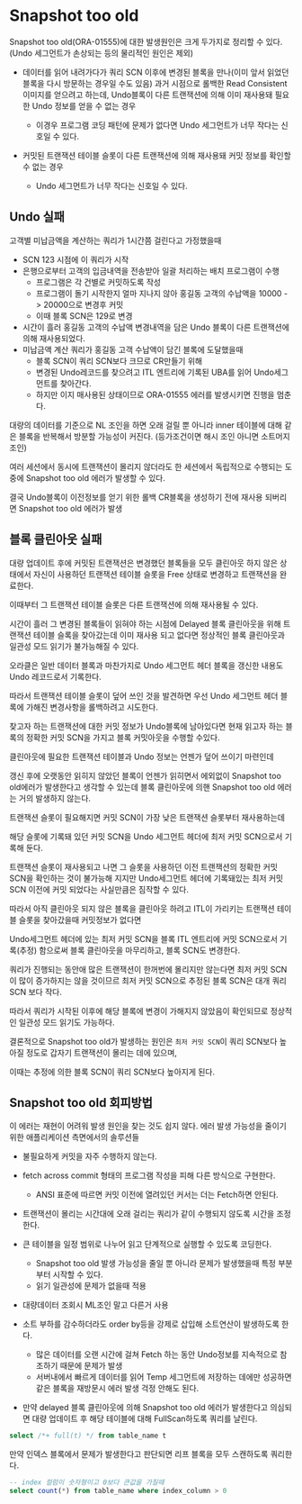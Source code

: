 # Snapshot too old

Snapshot too old(ORA-01555)에 대한 발생원인은 크게 두가지로 정리할 수 있다.(Undo 세그먼트가 손상되는 등의 물리적인 원인은 제외)

-   데이터를 읽어 내려가다가 쿼리 SCN 이후에 변경된 블록을 만나(이미 앞서 읽었던 블록을 다시 방문하는 경우일 수도 있음) 과거 시점으로 롤백한 Read Consistent 이미지를 얻으려고 하는데, Undo블록이 다른 트랜잭션에 의해 이미 재사용돼 필요한 Undo 정보를 얻을 수 없는 경우

    -   이경우 프로그램 코딩 패턴에 문제가 없다면 Undo 세그먼트가 너무 작다는 신호일 수 있다.

-   커밋된 트랜잭션 테이블 슬롯이 다른 트랜잭션에 의해 재사용돼 커밋 정보를 확인할 수 없는 경우
    -   Undo 세그먼트가 너무 작다는 신호일 수 있다.

## Undo 실패

고객별 미납금액을 계산하는 쿼리가 1시간쯤 걸린다고 가정했을때

-   SCN 123 시점에 이 쿼리가 시작
-   은행으로부터 고객의 입금내역을 전송받아 일괄 처리하는 배치 프로그램이 수행
    -   프로그램은 각 건별로 커밋하도록 작성
    -   프로그램이 돌기 시작한지 얼마 지나지 않아 홍길동 고객의 수납액을 10000 -> 20000으로 변경후 커밋
    -   이때 블록 SCN은 129로 변경
-   시간이 흘러 홍길동 고객의 수납액 변경내역을 담은 Undo 블록이 다른 트랜잭션에 의해 재사용되었다.
-   미납금액 계산 쿼리가 홍길동 고객 수납액이 담긴 블록에 도달했을때
    -   블록 SCN이 쿼리 SCN보다 크므로 CR만들기 위해
    -   변경된 Undo레코드를 찾으려고 ITL 엔트리에 기록된 UBA를 읽어 Undo세그먼트를 찾아간다.
    -   하지만 이지 매사용된 상태이므로 ORA-01555 에러를 발생시키면 진행을 멈춘다.

대량의 데이터를 기준으로 NL 조인을 하면 오래 걸릴 뿐 아니라 inner 테이블에 대해 같은 블록을 반복해서 방분할 가능성이 커진다. (등가조건이면 해시 조인 아니면 소트머지조인)

여러 세션에서 동시에 트랜잭션이 몰리지 않더라도 한 세션에서 독립적으로 수행되는 도중에 Snapshot too old 에러가 발생할 수 있다.

결국 Undo블록이 이전정보를 얻기 위한 롤백 CR블록을 생성하기 전에 재사용 되버리면 Snapshot too old 에러가 발생

## 블록 클린아웃 실패

대량 업데이트 후에 커밋된 트랜잭션은 변경했던 블록들을 모두 클린아웃 하지 않은 상태에서 자신이 사용하던 트랜잭션 테이블 슬롯을 Free 상태로 변경하고 트랜잭션을 완료한다.

이때부터 그 트랜잭션 테이블 슬롯은 다른 트랜잭션에 의해 재사용될 수 있다.

시간이 흘러 그 변경된 블록들이 읽혀야 하는 시점에 Delayed 블록 클린아웃을 위해 트랜잭션 테이블 슬록을 찾아갔는데 이미 재사용 되고 없다면 정상적인 블록 클린아웃과 일관성 모드 읽기가 불가능해질 수 있다.

오라클은 일반 데이터 블록과 마찬가지로 Undo 세그먼트 헤더 블록을 갱신한 내용도 Undo 레코드로서 기록한다.

따라서 트랜잭션 테이블 슬롯이 덮어 쓰인 것을 발견하면 우선 Undo 세그먼트 헤더 블록에 가해진 변경사항을 롤백하려고 시도한다.

찾고자 하는 트랜잭션에 대한 커밋 정보가 Undo블록에 남아있다면 현재 읽고자 하는 블록의 정확한 커밋 SCN을 가지고 블록 커밋아웃을 수행할 수있다.

클린아웃에 필요한 트랜잭션 테이블과 Undo 정보는 언젠가 덮어 쓰이기 마련인데

갱신 후에 오랫동안 읽히지 않았던 블록이 언젠가 읽히면서 에외없이 Snapshot too old에러가 발생한다고 생각할 수 있는데 블록 클린아웃에 의핸 Snapshot too old 에러는 거의 발생하지 않는다.

트랜잭션 슬롯이 필요해지면 커밋 SCN이 가장 낮은 트랜잭션 슬롯부터 재사용하는데

해당 슬롯에 기록돼 있던 커밋 SCN을 Undo 세그먼트 헤더에 최저 커밋 SCN으로서 기록해 둔다.

트랜잭션 슬롯이 재사용되고 나면 그 슬롯을 사용하던 이전 트랜잭션의 정확한 커밋 SCN을 확인하는 것이 불가능해 지지만 Undo세그먼트 헤더에 기록돼있는 최저 커밋 SCN 이전에 커밋 되었다는 사실만큼은 짐작할 수 있다.

따라서 아직 클린아웃 되지 않은 블록을 클린아웃 하려고 ITL이 가리키는 트랜잭션 테이블 슬롯을 찾아갔을때 커밋정보가 없다면

Undo세그먼트 헤더에 있는 최저 커밋 SCN을 블록 ITL 엔트리에 커밋 SCN으로서 기록(추정) 함으로써 블록 클린아웃을 마무리하고, 블록 SCN도 변경한다.

쿼리가 진행되는 동안애 많은 트랜잭션이 한꺼번에 몰리지만 않는다면 최저 커밋 SCN이 많이 증가하지는 않을 것이므르 최저 커밋 SCN으로 추정된 블록 SCN은 대개 쿼리 SCN 보다 작다.

따라서 쿼리가 시작된 이후에 해당 블록에 변경이 가해지지 않았음이 확인되므로 정상적인 일관성 모드 읽기도 가능하다.

결론적으로 Snapshot too old가 발생하는 원인은 `최저 커밋 SCN`이 쿼리 SCN보다 높아질 정도로 갑자기 트랜잭션이 몰리는 데에 있으며,

이때는 추정에 의한 블록 SCN이 쿼리 SCN보다 높아지게 된다.

## Snapshot too old 회피방법

이 에러는 재현이 어려워 발생 원인을 찾는 것도 쉽지 않다. 에러 발생 가능성을 줄이기 위한 애플리케이션 측면에서의 솔루션들

-   불필요하게 커밋을 자주 수행하지 않는다.

-   fetch across commit 형태의 프로그램 작성을 피해 다른 방식으로 구현한다.

    -   ANSI 표준에 따르면 커밋 이전에 열려있던 커서는 더는 Fetch하면 안된다.

-   트랜잭션이 몰리는 시간대에 오래 걸리는 쿼리가 같이 수행되지 않도록 시간을 조정한다.

-   큰 테이블을 일정 범위로 나누어 읽고 단계적으로 실행할 수 있도록 코딩한다.

    -   Snapshot too old 발생 가능성을 줄일 뿐 아니라 문제가 발생했을때 특정 부분부터 시작할 수 있다.
    -   읽기 일관성에 문제가 없을때 적용

-   대량데이터 조회시 ML조인 말고 다른거 사용

-   소트 부하를 감수하더라도 order by등을 강제로 삽입해 소트연산이 발생하도록 한다.

    -   많은 데이터를 오랜 시간에 걸쳐 Fetch 하는 동안 Undo정보를 지속적으로 참조하기 때문에 문제가 발생
    -   서버내에서 빠르게 데이터를 읽어 Temp 세그먼트에 저장하는 데에만 성공하면 같은 블록을 재방문시 에러 발생 걱정 안해도 된다.

-   만약 delayed 블록 클린아웃에 의해 Snapshot too old 에러가 발생한다고 의심되면 대량 업데이트 후 해당 테이블에 대해 FullScan하도록 쿼리를 날린다.

```sql
select /*+ full(t) */ from table_name t
```

만약 인덱스 블록에서 문제가 발생한다고 판단되면 리프 블록을 모두 스캔하도록 쿼리한다.

```sql
-- index 컬럼이 숫자형이고 0보다 큰값을 가질때
select count(*) from table_name where index_column > 0

```
